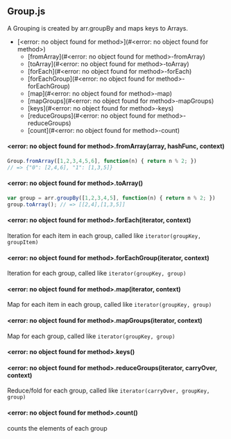 ## Group.js

A Grouping is created by arr.groupBy and maps keys to Arrays.

- [<error: no object found for method>](#<error: no object found for method>)
  - [fromArray](#<error: no object found for method>-fromArray)
  - [toArray](#<error: no object found for method>-toArray)
  - [forEach](#<error: no object found for method>-forEach)
  - [forEachGroup](#<error: no object found for method>-forEachGroup)
  - [map](#<error: no object found for method>-map)
  - [mapGroups](#<error: no object found for method>-mapGroups)
  - [keys](#<error: no object found for method>-keys)
  - [reduceGroups](#<error: no object found for method>-reduceGroups)
  - [count](#<error: no object found for method>-count)

#### <a name="<error: no object found for method>-fromArray"></a><error: no object found for method>.fromArray(array, hashFunc, context)

 

```js
Group.fromArray([1,2,3,4,5,6], function(n) { return n % 2; })
// => {"0": [2,4,6], "1": [1,3,5]}
```

#### <a name="<error: no object found for method>-toArray"></a><error: no object found for method>.toArray()

 

```js
var group = arr.groupBy([1,2,3,4,5], function(n) { return n % 2; })
group.toArray(); // => [[2,4],[1,3,5]]
```

#### <a name="<error: no object found for method>-forEach"></a><error: no object found for method>.forEach(iterator, context)

 Iteration for each item in each group, called like `iterator(groupKey, groupItem)`

#### <a name="<error: no object found for method>-forEachGroup"></a><error: no object found for method>.forEachGroup(iterator, context)

 Iteration for each group, called like `iterator(groupKey, group)`

#### <a name="<error: no object found for method>-map"></a><error: no object found for method>.map(iterator, context)

 Map for each item in each group, called like `iterator(groupKey, group)`

#### <a name="<error: no object found for method>-mapGroups"></a><error: no object found for method>.mapGroups(iterator, context)

 Map for each group, called like `iterator(groupKey, group)`

#### <a name="<error: no object found for method>-keys"></a><error: no object found for method>.keys()



#### <a name="<error: no object found for method>-reduceGroups"></a><error: no object found for method>.reduceGroups(iterator, carryOver, context)

 Reduce/fold for each group, called like `iterator(carryOver, groupKey, group)`

#### <a name="<error: no object found for method>-count"></a><error: no object found for method>.count()

 counts the elements of each group
